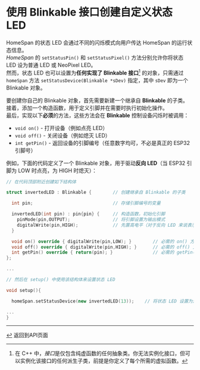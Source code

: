 <!--   原文时间：2023.7.3,校对时间：2025.8.12  -->

# 使用 Blinkable 接口创建自定义状态 LED

HomeSpan 的状态 LED 会通过不同的闪烁模式向用户传达 HomeSpan 的运行状态信息。  
*HomeSpan* 的 `setStatusPin()` 和 `setStatusPixel()` 方法分别允许你将状态 LED 设为普通 LED 或 NeoPixel LED。  
然而，状态 LED 也可以设置为**任何实现了 Blinkable 接口**[^1] 的对象，只需通过 `homeSpan` 方法 `setStatusDevice(Blinkable *sDev)` 指定，其中 `sDev` 即为一个 Blinkable 对象。

要创建你自己的 Blinkable 对象，首先需要新建一个继承自 **Blinkable** 的子类。  
接着，添加一个构造函数，用于定义引脚并在需要时执行初始化操作。  
最后，实现以下**必须**的方法，这些方法会在 **Blinkable** 控制设备闪烁时被调用：

* `void on()` - 打开设备（例如点亮 LED）
* `void off()` - 关闭设备（例如熄灭 LED）
* `int getPin()` - 返回设备的引脚编号（任意数字均可，不必是真正的 ESP32 引脚号）

例如，下面的代码定义了一个 Blinkable 对象，用于驱动**反向 LED**（当 ESP32 引脚为 LOW 时点亮，为 HIGH 时熄灭）：

```C++
// 在代码顶部附近创建如下结构体

struct invertedLED : Blinkable {        // 创建继承自 Blinkable 的子类

  int pin;                              // 存储引脚编号的变量

  invertedLED(int pin) : pin{pin} {     // 构造函数，初始化引脚
    pinMode(pin,OUTPUT);                // 将引脚设置为输出模式
    digitalWrite(pin,HIGH);             // 先置高电平（对于反向 LED 来说表示熄灭）
  }

  void on() override { digitalWrite(pin,LOW); }        // 必需的 on() 方法-置低电平点亮
  void off() override { digitalWrite(pin,HIGH); }      // 必需的 off() 方法-置高电平熄灭
  int getPin() override { return(pin); }               // 必需的 getPin() 方法-返回引脚编号
};

...

// 然后在 setup() 中使用该结构体来设置状态 LED

void setup(){

  homeSpan.setStatusDevice(new invertedLED(13));    // 将状态 LED 设置为连接在引脚 13 的新 Blinkable 设备

...
}
```

[^1]: 在 C++ 中，*接口*是仅包含纯虚函数的任何抽象类。你无法实例化接口，但可以实例化该接口的任何派生子类，前提是你定义了每个所需的虚拟函数。

---

[↩️](Reference.md) 返回到API页面
